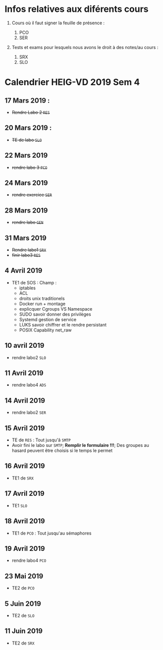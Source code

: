 # Infos relatives aux diférents cours

1. Cours où il faut signer la feuille de présence :
    1. PCO
    2. SER

2. Tests et exams pour lesquels nous avons le droit à des notes/au cours : 
    1. SRX
    2. SLO

    
# Calendrier HEIG-VD 2019 Sem 4

## 17 Mars 2019 :

- ~~Rendre Labo 2 `RES`~~

## 20 Mars 2019 :

- ~~TE de labo `SLO`~~

## 22 Mars 2019 

- ~~rendre labo 3 `PCO`~~

## 24 Mars 2019 

- ~~rendre exercice `SER`~~

## 28 Mars 2019

- ~~rendre labo `GEN`~~

## 31 Mars 2019

- ~~Rendre labo1 `SRX`~~
- ~~finir labo3 `RES`~~

## 4 Avril 2019

- TE1 de SOS : Champ : 
    - iptables
    - ACL
    - droits unix traditionels
    - Docker run + montage 
    - explicquer Cgroups VS Namespace
    - SUDO savoir donner des privilèges
    - Systemd gestion de service
    - LUKS savoir chiffrer et le rendre persistant
    - POSIX Capability net_raw

## 10 avril 2019

- rendre labo2 `SLO` 

## 11 Avril 2019

- rendre labo4 `ADS`

## 14 Avril 2019

- rendre labo2 `SER`


## 15 Avril 2019 

- TE de `RES` : Tout jusqu'â `SMTP`
- Avoir fini le labo sur `SMTP`; **Remplir le formulaire !!!**; Des groupes au hasard peuvent être choisis si le temps le permet

## 16 Avril 2019

- TE1 de `SRX`

## 17 Avril 2019

- TE1 `SLO`

## 18 Avril 2019

- TE1 de `PCO` : Tout jusqu'au sémaphores

## 19 Avril 2019

- rendre labo4 `PCO`

## 23 Mai 2019

- TE2 de `PCO`

## 5 Juin 2019

- TE2 de `SLO`


## 11 Juin 2019

- TE2 de `SRX`
